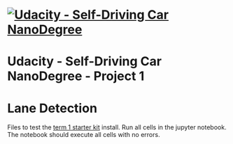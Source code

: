 # [![Udacity - Self-Driving Car NanoDegree](https://s3.amazonaws.com/udacity-sdc/github/sdc-banner-medium-1170_660.png)](http://www.udacity.com/drive)
# Udacity - Self-Driving Car NanoDegree - Project 1 
# Lane Detection 

Files to test the [term 1 starter kit](https://github.com/udacity/CarND-Term1-Starter-Kit) install. 
Run all cells in the jupyter notebook. The notebook should execute all cells with no errors.
